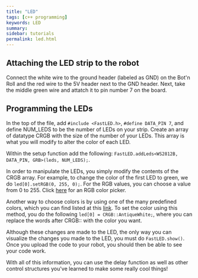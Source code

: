 ```yaml
---
title: "LED"
tags: [c++ programming]
keywords: LED
summary:
sidebar: tutorials
permalink: led.html
---
```


## Attaching the LED strip to the robot
Connect the white wire to the ground header (labeled as GND) on the Bot'n Roll and the red wire to the 5V header next to the GND header. Next, take the middle green wire and attatch it to pin number 7 on the board.

## Programming the LEDs
In the top of the file, add `#include <FastLED.h>`, `#define DATA_PIN 7`, and define NUM_LEDS to be the number of LEDs on your strip. Create an array of datatype CRGB with the size of the number of your LEDs. This array is what you will modify to alter the color of each LED. 

Within the setup function add the following: `FastLED.addLeds<WS2812B, DATA_PIN, GRB>(leds, NUM_LEDS);`. 

In order to manipulate the LEDs, you simply modify the contents of the CRGB array. For example, to change the color of the first LED to green, we do `led[0].setRGB(0, 255, 0);`. For the RGB values, you can choose a value from 0 to 255. Click [here](https://www.w3schools.com/colors/colors_rgb.asp) for an RGB color picker.

Another way to choose colors is by using one of the many predefined colors, which you can find listed at this [link](https://docs.google.com/document/d/1QY85vLz8qK-xxumCuDploXaDOspO0OfxWeie8CQJsLI/pub). To set the color using this method, you do the following `led[0] = CRGB::AntiqueWhite;`, where you can replace the words after CRGB:: with the color you want.

Although these changes are made to the LED, the only way you can visualize the changes you made to the LED, you must do `FastLED.show()`. Once you upload the code to your robot, you should then be able to see your code work.

With all of this information, you can use the delay function as well as other control structures you've learned to make some really cool things!

